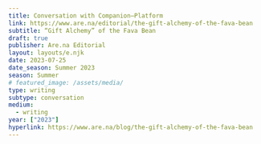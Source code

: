 ```yaml
---
title: Conversation with Companion–Platform
link: https://www.are.na/editorial/the-gift-alchemy-of-the-fava-bean
subtitle: “Gift Alchemy” of the Fava Bean
draft: true
publisher: Are.na Editorial
layout: layouts/e.njk
date: 2023-07-25
date_season: Summer 2023
season: Summer
# featured_image: /assets/media/
type: writing
subtype: conversation
medium:
  - writing
year: ["2023"]
hyperlink: https://www.are.na/blog/the-gift-alchemy-of-the-fava-bean
---
```

